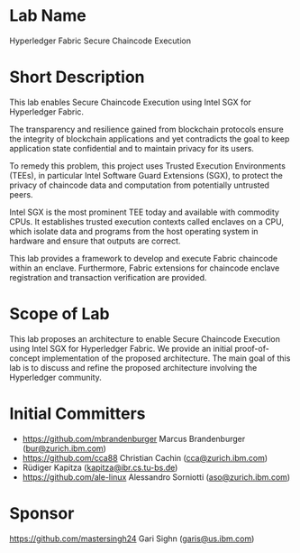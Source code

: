 # Lab Name
Hyperledger Fabric Secure Chaincode Execution

# Short Description
This lab enables Secure Chaincode Execution using Intel SGX for
Hyperledger Fabric.

The transparency and resilience gained from blockchain protocols ensure the
integrity of blockchain applications and yet contradicts the goal to keep
application state confidential and to maintain privacy for its users.

To remedy this problem, this project uses Trusted Execution Environments
(TEEs), in particular Intel Software Guard Extensions (SGX), to protect the
privacy of chaincode data and computation from potentially untrusted peers.

Intel SGX is the most prominent TEE today and available with commodity CPUs.
It establishes trusted execution contexts called enclaves on a CPU, which
isolate data and programs from the host operating system in hardware and
ensure that outputs are correct.

This lab provides a framework to develop and execute Fabric chaincode
within an enclave.  Furthermore, Fabric extensions for chaincode enclave
registration and transaction verification are provided.

# Scope of Lab
This lab proposes an architecture to enable Secure Chaincode Execution
using Intel SGX for Hyperledger Fabric.  We provide an initial
proof-of-concept implementation of the proposed architecture. The main goal of
this lab is to discuss and refine the proposed architecture involving
the Hyperledger community.

# Initial Committers
- https://github.com/mbrandenburger Marcus Brandenburger (bur@zurich.ibm.com)
- https://github.com/cca88 Christian Cachin (cca@zurich.ibm.com)
- Rüdiger Kapitza (kapitza@ibr.cs.tu-bs.de)
- https://github.com/ale-linux Alessandro Sorniotti (aso@zurich.ibm.com)

# Sponsor
https://github.com/mastersingh24 Gari Sighn (garis@us.ibm.com)
